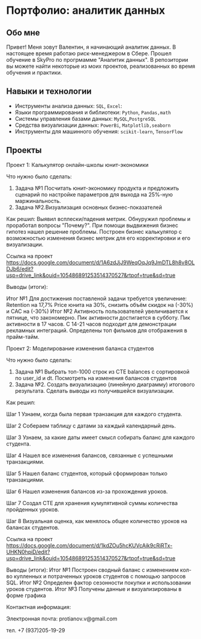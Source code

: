 # Портфолио: аналитик данных

## Обо мне 

Привет! Меня зовут Валентин, я начинающий аналитик данных. 
В настоящее время работаю риск-менеджером в Сбере. Прошел обучение в SkyPro по прогрмамме "Аналитик данных". В  репозитории вы можете найти некоторые из моих проектов, реализованных во время обучения и практики.

## Навыки и технологии
- Инструменты анализа данных: ``SQL``, ``Excel``:
- Языки программирования и библиотеки: ``Python``, ``Pandas,math``
- Системы управления базами данных: ``MySQL``,``PostgreSQL``
- Средства визуализации данных: ``PowerBi``, ``Matplotlib,seaborn``
- Инструменты для машинного обучения: ``scikit-learn``, ``TensorFlow``


## Проекты
<p> Проект 1: Калькулятор онлайн-школы юнит-экономики</p>
<p> Что нужно было сделать:<p>
<ol>
 <li>Задача №1 Посчитать юнит-экономику продукта и предложить сценарий по настройке параметров для выхода на 25%-ную маржинальность.
 <li>Задача №2.Визуализация основных бизнес-показателей
</ol>

<p>Как решил: Выявил всплески/падения метрик. Обнуружил проблемы и проработал вопросы "Почему?". При помощи выдвижения бизнес гипотез нашел решение проблемы. Построен бизнес калькулятор с возможностью изменения бизнес метрик для его корректировки и его визуализации. <p>

Ссылка на проект https://docs.google.com/document/d/1A6zdJjJ9WeqOqJq9JmDTL8h8v8OLDJb6/edit?usp=drive_link&ouid=105486891253514370527&rtpof=true&sd=true

Выводы (итоги): 

Итог №1 Для достижения поставленой задачи требуется увеличение: Retention на 17,7% Price юнита на 30%, снизить объём скидок на (-30%) и CAC на (-30%)
Итог №2 Активность пользователей увеличивается к пятнице, что закономерно. Пик активности достигается в субботу. Пик активности в 17 часов. С 14-21 часов подходит для демонстрации рекламных интеграций. Определены топ фильмов для отображения в прайм-тайм.


<p> Проект 2: Моделирование изменения баланса студентов</p>

<p> Что нужно было сделать:<p>
<ol>
 <li>Задача №1 Выбрать топ-1000 строк из CTE balances с сортировкой по user_id и dt. Посмотреть на изменения балансов студентов
 <li>Задача №2. Создать визуализацию (линейную диаграмму) итогового результата. Сделать выводы из получившейся визуализации.
</ol>

<p>Как решил:<p> 
<p> Шаг 1 Узнаем, когда была первая транзакция для каждого студента. 
<p> Шаг 2 Собераем таблицу с датами за каждый календарный день. 
<p> Шаг 3 Узнаем, за какие даты имеет смысл собирать баланс для каждого студента. 
<p> Шаг 4 Нашел все изменения балансов, связанные с успешными транзакциями. 
<p> Шаг 5 Нашел баланс студентов, который сформирован только транзакциями. 
<p> Шаг 6 Нашел изменения балансов из-за прохождения уроков. 
<p> Шаг 7 Создал CTE для хранения кумулятивной суммы количества пройденных уроков. 
<p> Шаг 8 Визуальная оценка, как менялось общее количество уроков на балансах студентов.

Ссылка на проект https://docs.google.com/document/d/1kdZOu5hcKUVcAik9cRiRTx-UHKN0hpiD/edit?usp=drive_link&ouid=105486891253514370527&rtpof=true&sd=true

Выводы (итоги):
Итог №1 Построен сводный баланс с изменением кол-во купленных и потраченных уроков студентов с помощью запросов SQL.
Итог №2 Определен фактор сезонности покупки и использовании уроков студентов. 
Итог №3 Получены данные и визуализированы в форме графика 

Контактная информация:
<p> Электронная почта: protianov.v@gmail.com
<p> тел. +7 (937)205-19-29
